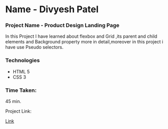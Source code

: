# Name - Divyesh Patel

### Project Name - Product Design Landing Page
In this Project I have learned about flexbox and Grid ,its parent and child elements and Background property more in detail,moreover in this project i have use Pseudo selectors.


### Technologies
- HTML 5
- CSS 3

### Time Taken:
 45 min.
 
 Project Link:
  
  [Link](https://designerlandingpage.vercel.app)
